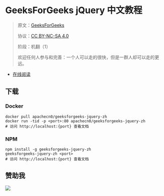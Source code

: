# GeeksForGeeks jQuery 中文教程

> 原文：[GeeksForGeeks](https://geeksforgeeks.org/)
> 
> 协议：[CC BY-NC-SA 4.0](http://creativecommons.org/licenses/by-nc-sa/4.0/)
> 
> 阶段：机翻（1）
> 
> 欢迎任何人参与和完善：一个人可以走的很快，但是一群人却可以走的更远。

* [在线阅读](https://g4g-jq.apachecn.org)
## 下载

### Docker

```
docker pull apachecn0/geeksforgeeks-jquery-zh
docker run -tid -p <port>:80 apachecn0/geeksforgeeks-jquery-zh
# 访问 http://localhost:{port} 查看文档
```

### NPM

```
npm install -g geeksforgeeks-jquery-zh
geeksforgeeks-jquery-zh <port>
# 访问 http://localhost:{port} 查看文档
```

## 赞助我

![](https://img-blog.csdnimg.cn/20200112005920729.png)
